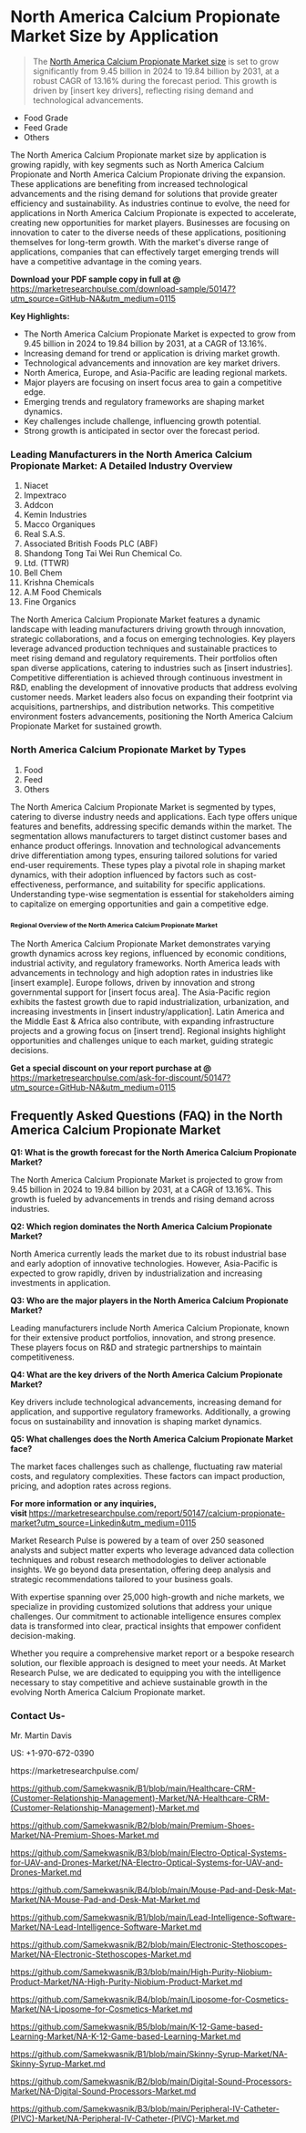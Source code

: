 <h1>North America Calcium Propionate Market&nbsp;Size by Application</h1><blockquote><p>The <a href="https://marketresearchpulse.com/download-sample/50147?utm_source=GitHub-NA&amp;utm_medium=0115">North America Calcium Propionate Market size</a> is set to grow significantly from 9.45 billion in 2024 to 19.84 billion by 2031, at a robust CAGR of 13.16% during the forecast period. This growth is driven by [insert key drivers], reflecting rising demand and technological advancements.</p></blockquote><ul><li>Food Grade<li> Feed Grade<li> Others</li></ul><p>The North America Calcium Propionate market size by application is growing rapidly, with key segments such as North America Calcium Propionate and North America Calcium Propionate driving the expansion. These applications are benefiting from increased technological advancements and the rising demand for solutions that provide greater efficiency and sustainability. As industries continue to evolve, the need for applications in North America Calcium Propionate is expected to accelerate, creating new opportunities for market players. Businesses are focusing on innovation to cater to the diverse needs of these applications, positioning themselves for long-term growth. With the market's diverse range of applications, companies that can effectively target emerging trends will have a competitive advantage in the coming years.</p><p><strong>Download your PDF sample copy in full at @ </strong><a href="https://marketresearchpulse.com/download-sample/50147?utm_source=GitHub-NA&amp;utm_medium=0115">https://marketresearchpulse.com/download-sample/50147?utm_source=GitHub-NA&amp;utm_medium=0115</a></p><p><strong>Key Highlights: </strong></p><ul><li>The North America Calcium Propionate Market is expected to grow from 9.45 billion in 2024 to 19.84 billion by 2031, at a CAGR of 13.16%.</li><li>Increasing demand for trend or application is driving market growth.</li><li>Technological advancements and innovation are key market drivers.</li><li>North America, Europe, and Asia-Pacific are leading regional markets.</li><li>Major players are focusing on insert focus area to gain a competitive edge.</li><li>Emerging trends and regulatory frameworks are shaping market dynamics.</li><li>Key challenges include challenge, influencing growth potential.</li><li>Strong growth is anticipated in sector over the forecast period.</li></ul><h3>Leading Manufacturers in the North America Calcium Propionate Market: A Detailed Industry Overview</h3><ol><li>Niacet</li><li>Impextraco</li><li>Addcon</li><li>Kemin Industries</li><li>Macco Organiques</li><li>Real S.A.S.</li><li>Associated British Foods PLC (ABF)</li><li>Shandong Tong Tai Wei Run Chemical Co.</li><li>Ltd. (TTWR)</li><li>Bell Chem</li><li>Krishna Chemicals</li><li>A.M Food Chemicals</li><li>Fine Organics</li></ol><div class="flex max-w-full flex-col flex-grow"><div class="min-h-8 text-message flex w-full flex-col items-end gap-2 whitespace-normal break-words [.text-message+&amp;]:mt-5" dir="auto" data-message-author-role="assistant" data-message-id="fd8432e4-4910-450d-b182-61b7bfb0a01f" data-message-model-slug="gpt-4o"><div class="flex w-full flex-col gap-1 empty:hidden first:pt-[3px]"><div class="markdown prose w-full break-words dark:prose-invert light"><p>The North America Calcium Propionate Market features a dynamic landscape with leading manufacturers driving growth through innovation, strategic collaborations, and a focus on emerging technologies. Key players leverage advanced production techniques and sustainable practices to meet rising demand and regulatory requirements. Their portfolios often span diverse applications, catering to industries such as [insert industries]. Competitive differentiation is achieved through continuous investment in R&amp;D, enabling the development of innovative products that address evolving customer needs. Market leaders also focus on expanding their footprint via acquisitions, partnerships, and distribution networks. This competitive environment fosters advancements, positioning the North America Calcium Propionate Market for sustained growth.</p></div></div></div></div><h3>North America Calcium Propionate Market by Types</h3><ol><li>Food<li> Feed<li> Others</li></ol><div class="flex max-w-full flex-col flex-grow"><div class="min-h-8 text-message flex w-full flex-col items-end gap-2 whitespace-normal break-words [.text-message+&amp;]:mt-5" dir="auto" data-message-author-role="assistant" data-message-id="084470be-0bb7-4664-bddf-5156b4f41249" data-message-model-slug="gpt-4o-mini"><div class="flex w-full flex-col gap-1 empty:hidden first:pt-[3px]"><div class="markdown prose w-full break-words dark:prose-invert light"><p>The North America Calcium Propionate Market is segmented by types, catering to diverse industry needs and applications. Each type offers unique features and benefits, addressing specific demands within the market. The segmentation allows manufacturers to target distinct customer bases and enhance product offerings. Innovation and technological advancements drive differentiation among types, ensuring tailored solutions for varied end-user requirements. These types play a pivotal role in shaping market dynamics, with their adoption influenced by factors such as cost-effectiveness, performance, and suitability for specific applications. Understanding type-wise segmentation is essential for stakeholders aiming to capitalize on emerging opportunities and gain a competitive edge.</p></div></div></div></div><h3><span style="font-size: 11px;">Regional Overview of the North America Calcium Propionate Market</span></h3><div class="flex max-w-full flex-col flex-grow"><div class="min-h-8 text-message flex w-full flex-col items-end gap-2 whitespace-normal break-words [.text-message+&amp;]:mt-5" dir="auto" data-message-author-role="assistant" data-message-id="e9038762-ce64-4e30-91c9-9bd413514231" data-message-model-slug="gpt-4o-mini"><div class="flex w-full flex-col gap-1 empty:hidden first:pt-[3px]"><div class="markdown prose w-full break-words dark:prose-invert light"><p>The North America Calcium Propionate Market demonstrates varying growth dynamics across key regions, influenced by economic conditions, industrial activity, and regulatory frameworks. North America leads with advancements in technology and high adoption rates in industries like [insert example]. Europe follows, driven by innovation and strong governmental support for [insert focus area]. The Asia-Pacific region exhibits the fastest growth due to rapid industrialization, urbanization, and increasing investments in [insert industry/application]. Latin America and the Middle East &amp; Africa also contribute, with expanding infrastructure projects and a growing focus on [insert trend]. Regional insights highlight opportunities and challenges unique to each market, guiding strategic decisions.</p></div></div></div></div><p><strong>Get a special discount on your report purchase at @ </strong><a href="https://marketresearchpulse.com/ask-for-discount/50147?utm_source=GitHub-NA&amp;utm_medium=0115">https://marketresearchpulse.com/ask-for-discount/50147?utm_source=GitHub-NA&amp;utm_medium=0115</a></p><h2>Frequently Asked Questions (FAQ) in the North America Calcium Propionate Market</h2><p><strong>Q1: What is the growth forecast for the North America Calcium Propionate Market?</strong></p><p>The North America Calcium Propionate Market is projected to grow from 9.45 billion in 2024 to 19.84 billion by 2031, at a CAGR of 13.16%. This growth is fueled by advancements in trends and rising demand across industries.</p><p><strong>Q2: Which region dominates the North America Calcium Propionate Market?</strong></p><p>North America currently leads the market due to its robust industrial base and early adoption of innovative technologies. However, Asia-Pacific is expected to grow rapidly, driven by industrialization and increasing investments in application.</p><p><strong>Q3: Who are the major players in the North America Calcium Propionate Market?</strong></p><p>Leading manufacturers include North America Calcium Propionate, known for their extensive product portfolios, innovation, and strong presence. These players focus on R&amp;D and strategic partnerships to maintain competitiveness.</p><p><strong>Q4: What are the key drivers of the North America Calcium Propionate Market?</strong></p><p>Key drivers include technological advancements, increasing demand for application, and supportive regulatory frameworks. Additionally, a growing focus on sustainability and innovation is shaping market dynamics.</p><p><strong>Q5: What challenges does the North America Calcium Propionate Market face?</strong></p><p>The market faces challenges such as challenge, fluctuating raw material costs, and regulatory complexities. These factors can impact production, pricing, and adoption rates across regions.</p><p><strong>For more information or any inquiries, visit&nbsp;</strong><a href="https://marketresearchpulse.com/report/50147/calcium-propionate-market?utm_source=Linkedin&utm_medium=0115">https://marketresearchpulse.com/report/50147/calcium-propionate-market?utm_source=Linkedin&utm_medium=0115</a></p><p>Market Research Pulse is powered by a team of over 250 seasoned analysts and subject matter experts who leverage advanced data collection techniques and robust research methodologies to deliver actionable insights. We go beyond data presentation, offering deep analysis and strategic recommendations tailored to your business goals.</p><p>With expertise spanning over 25,000 high-growth and niche markets, we specialize in providing customized solutions that address your unique challenges. Our commitment to actionable intelligence ensures complex data is transformed into clear, practical insights that empower confident decision-making.</p><p>Whether you require a comprehensive market report or a bespoke research solution, our flexible approach is designed to meet your needs. At Market Research Pulse, we are dedicated to equipping you with the intelligence necessary to stay competitive and achieve sustainable growth in the evolving North America Calcium Propionate market.</p><h3><strong>Contact Us-</strong></h3><p>Mr. Martin Davis</p><p>US: +1-970-672-0390</p><p>https://marketresearchpulse.com/</p><p><a href="https://github.com/Samekwasnik/B1/blob/main/Healthcare-CRM-(Customer-Relationship-Management)-Market/NA-Healthcare-CRM-(Customer-Relationship-Management)-Market.md">https://github.com/Samekwasnik/B1/blob/main/Healthcare-CRM-(Customer-Relationship-Management)-Market/NA-Healthcare-CRM-(Customer-Relationship-Management)-Market.md</a></p><p><a href="https://github.com/Samekwasnik/B2/blob/main/Premium-Shoes-Market/NA-Premium-Shoes-Market.md">https://github.com/Samekwasnik/B2/blob/main/Premium-Shoes-Market/NA-Premium-Shoes-Market.md</a></p><p><a href="https://github.com/Samekwasnik/B3/blob/main/Electro-Optical-Systems-for-UAV-and-Drones-Market/NA-Electro-Optical-Systems-for-UAV-and-Drones-Market.md">https://github.com/Samekwasnik/B3/blob/main/Electro-Optical-Systems-for-UAV-and-Drones-Market/NA-Electro-Optical-Systems-for-UAV-and-Drones-Market.md</a></p><p><a href="https://github.com/Samekwasnik/B4/blob/main/Mouse-Pad-and-Desk-Mat-Market/NA-Mouse-Pad-and-Desk-Mat-Market.md">https://github.com/Samekwasnik/B4/blob/main/Mouse-Pad-and-Desk-Mat-Market/NA-Mouse-Pad-and-Desk-Mat-Market.md</a></p><p><a href="https://github.com/Samekwasnik/B1/blob/main/Lead-Intelligence-Software-Market/NA-Lead-Intelligence-Software-Market.md">https://github.com/Samekwasnik/B1/blob/main/Lead-Intelligence-Software-Market/NA-Lead-Intelligence-Software-Market.md</a></p><p><a href="https://github.com/Samekwasnik/B2/blob/main/Electronic-Stethoscopes-Market/NA-Electronic-Stethoscopes-Market.md">https://github.com/Samekwasnik/B2/blob/main/Electronic-Stethoscopes-Market/NA-Electronic-Stethoscopes-Market.md</a></p><p><a href="https://github.com/Samekwasnik/B3/blob/main/High-Purity-Niobium-Product-Market/NA-High-Purity-Niobium-Product-Market.md">https://github.com/Samekwasnik/B3/blob/main/High-Purity-Niobium-Product-Market/NA-High-Purity-Niobium-Product-Market.md</a></p><p><a href="https://github.com/Samekwasnik/B4/blob/main/Liposome-for-Cosmetics-Market/NA-Liposome-for-Cosmetics-Market.md">https://github.com/Samekwasnik/B4/blob/main/Liposome-for-Cosmetics-Market/NA-Liposome-for-Cosmetics-Market.md</a></p><p><a href="https://github.com/Samekwasnik/B5/blob/main/K-12-Game-based-Learning-Market/NA-K-12-Game-based-Learning-Market.md">https://github.com/Samekwasnik/B5/blob/main/K-12-Game-based-Learning-Market/NA-K-12-Game-based-Learning-Market.md</a></p><p><a href="https://github.com/Samekwasnik/B1/blob/main/Skinny-Syrup-Market/NA-Skinny-Syrup-Market.md">https://github.com/Samekwasnik/B1/blob/main/Skinny-Syrup-Market/NA-Skinny-Syrup-Market.md</a></p><p><a href="https://github.com/Samekwasnik/B2/blob/main/Digital-Sound-Processors-Market/NA-Digital-Sound-Processors-Market.md">https://github.com/Samekwasnik/B2/blob/main/Digital-Sound-Processors-Market/NA-Digital-Sound-Processors-Market.md</a></p><p><a href="https://github.com/Samekwasnik/B3/blob/main/Peripheral-IV-Catheter-(PIVC)-Market/NA-Peripheral-IV-Catheter-(PIVC)-Market.md">https://github.com/Samekwasnik/B3/blob/main/Peripheral-IV-Catheter-(PIVC)-Market/NA-Peripheral-IV-Catheter-(PIVC)-Market.md</a></p>
